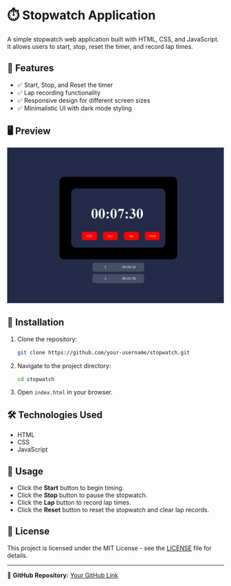 # ⏱️ Stopwatch Application

A simple stopwatch web application built with HTML, CSS, and JavaScript. It allows users to start, stop, reset the timer, and record lap times.

## 🎯 Features

- ✅ Start, Stop, and Reset the timer
- ✅ Lap recording functionality
- ✅ Responsive design for different screen sizes
- ✅ Minimalistic UI with dark mode styling

## 🖥️ Preview

![Stopwatch Preview](demo.png)

## 🚀 Installation

1. Clone the repository:

   ```sh
   git clone https://github.com/your-username/stopwatch.git
   ```

2. Navigate to the project directory:

   ```sh
   cd stopwatch
   ```

3. Open `index.html` in your browser.

## 🛠️ Technologies Used

- HTML
- CSS
- JavaScript

## 📌 Usage

- Click the **Start** button to begin timing.
- Click the **Stop** button to pause the stopwatch.
- Click the **Lap** button to record lap times.
- Click the **Reset** button to reset the stopwatch and clear lap records.

## 📜 License

This project is licensed under the MIT License - see the [LICENSE](LICENSE) file for details.

---

🔗 **GitHub Repository:** [Your GitHub Link](https://github.com/your-username/stopwatch)
